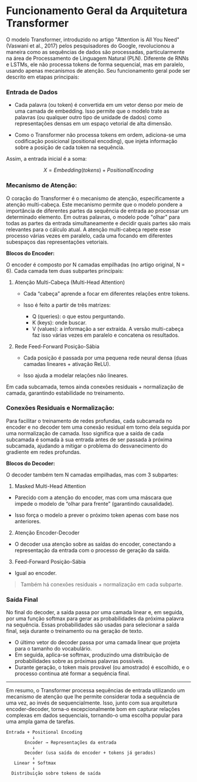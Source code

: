 # Funcionamento Geral da Arquitetura Transformer

O modelo Transformer, introduzido no artigo "Attention is All You Need" (Vaswani et al., 2017) pelos pesquisadores do Google, revolucionou a maneira como as sequências de dados são processadas, particularmente na área de Processamento de Linguagem Natural (PLN). Diferente de RNNs e LSTMs, ele não processa tokens de forma sequencial, mas em paralelo, usando apenas mecanismos de atenção. Seu funcionamento geral pode ser descrito em etapas principais:

### Entrada de Dados

- Cada palavra (ou token) é convertida em um vetor denso por meio de uma camada de embedding. Isso permite que o modelo trate as palavras (ou qualquer outro tipo de unidade de dados) como representações densas em um espaço vetorial de alta dimensão. 

- Como o Transformer não processa tokens em ordem, adiciona-se uma codificação posicional (positional encoding), que injeta informação sobre a posição de cada token na sequência.

Assim, a entrada inicial é a soma:

$$X=Embedding(tokens)+PositionalEncoding$$


### Mecanismo de Atenção: 

O coração do Transformer é o mecanismo de atenção, especificamente a atenção multi-cabeça. Este mecanismo permite que o modelo pondere a importância de diferentes partes da sequência de entrada ao processar um determinado elemento. Em outras palavras, o modelo pode "olhar" para todas as partes da entrada simultaneamente e decidir quais partes são mais relevantes para o cálculo atual. A atenção multi-cabeça repete esse processo várias vezes em paralelo, cada uma focando em diferentes subespaços das representações vetoriais.

**Blocos do Encoder:**

O encoder é composto por N camadas empilhadas (no artigo original, N = 6).
Cada camada tem duas subpartes principais:

1. Atenção Multi-Cabeça (Multi-Head Attention)

    - Cada “cabeça” aprende a focar em diferentes relações entre tokens.
    - Isso é feito a partir de três matrizes:

        - Q (queries): o que estou perguntando.
        - K (keys): onde buscar.
        - V (values): a informação a ser extraída.
    A versão multi-cabeça faz isso várias vezes em paralelo e concatena os resultados.

2. Rede Feed-Forward Posição-Sábia

    - Cada posição é passada por uma pequena rede neural densa (duas camadas lineares + ativação ReLU).

    - Isso ajuda a modelar relações não lineares.

Em cada subcamada, temos ainda conexões residuais + normalização de camada, garantindo estabilidade no treinamento.


### Conexões Residuais e Normalização:

 Para facilitar o treinamento de redes profundas, cada subcamada no encoder e no decoder tem uma conexão residual em torno dela seguida por uma normalização de camada. Isso significa que a saída de cada subcamada é somada à sua entrada antes de ser passada à próxima subcamada, ajudando a mitigar o problema do desvanecimento do gradiente em redes profundas.

**Blocos do Decoder:**

O decoder também tem N camadas empilhadas, mas com 3 subpartes:

1. Masked Multi-Head Attention

 - Parecido com a atenção do encoder, mas com uma máscara que impede o modelo de “olhar para frente” (garantindo causalidade).

 - Isso força o modelo a prever o próximo token apenas com base nos anteriores.

2. Atenção Encoder-Decoder

- O decoder usa atenção sobre as saídas do encoder, conectando a representação da entrada com o processo de geração da saída.

3. Feed-Forward Posição-Sábia

 - Igual ao encoder.

> Também há conexões residuais + normalização em cada subparte.

### Saída Final
No final do decoder, a saída passa por uma camada linear e, em seguida, por uma função softmax para gerar as probabilidades da próxima palavra na sequência. Essas probabilidades são usadas para selecionar a saída final, seja durante o treinamento ou na geração de texto.

 - O último vetor do decoder passa por uma camada linear que projeta para o tamanho do vocabulário.
 - Em seguida, aplica-se softmax, produzindo uma distribuição de probabilidades sobre as próximas palavras possíveis.
 - Durante geração, o token mais provável (ou amostrado) é escolhido, e o processo continua até formar a sequência final.

---

Em resumo, o Transformer processa sequências de entrada utilizando um mecanismo de atenção que lhe permite considerar toda a sequência de uma vez, ao invés de sequencialmente. Isso, junto com sua arquitetura encoder-decoder, torna-o excepcionalmente bom em capturar relações complexas em dados sequenciais, tornando-o uma escolha popular para uma ampla gama de tarefas.

```
Entrada + Positional Encoding
          ↓
       Encoder → Representações da entrada
          ↓
       Decoder (usa saída do encoder + tokens já gerados)
          ↓
   Linear + Softmax
          ↓
  Distribuição sobre tokens de saída
```